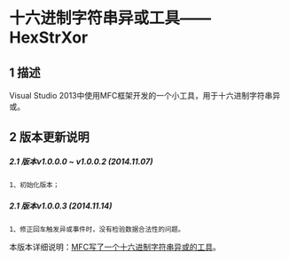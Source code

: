十六进制字符串异或工具——HexStrXor
======================================================


## 1 描述
Visual Studio 2013中使用MFC框架开发的一个小工具，用于十六进制字符串异或。

## 2 版本更新说明
##### 2.1 版本v1.0.0.0 ~ v1.0.0.2 (2014.11.07)
    1、初始化版本；

##### 2.1 版本v1.0.0.3 (2014.11.14)
    1、修正回车触发异或事件时，没有检验数据合法性的问题。

本版本详细说明：[MFC写了一个十六进制字符串异或的工具](http://www.typecodes.com/cseries/mfchexstrxortool.html 'MFC写了一个十六进制字符串异或的工具')。






